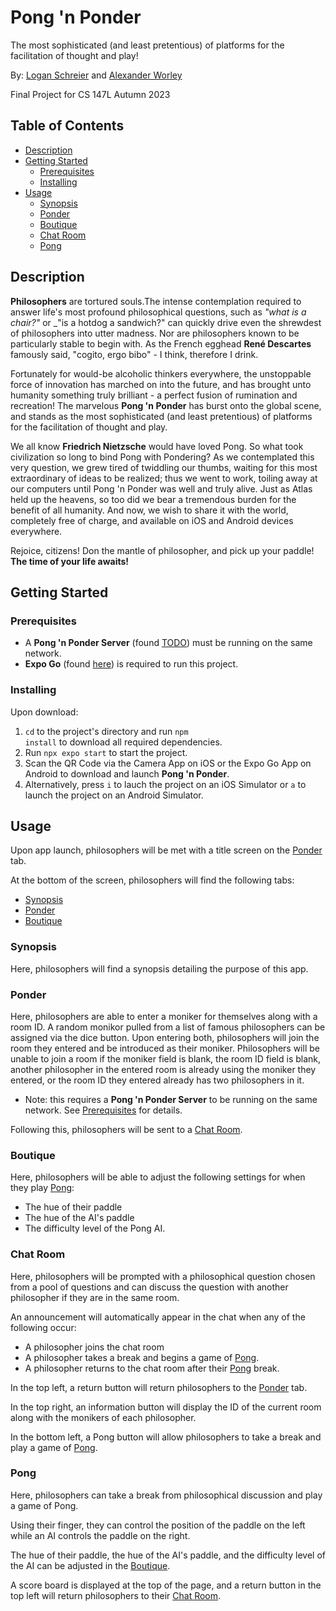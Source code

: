 # Pong 'n Ponder
The most sophisticated (and least pretentious) of platforms for the facilitation of thought and play!

By: [Logan Schreier](https://github.com/Percipi0) and [Alexander Worley](https://github.com/Alexander-Worley)

Final Project for CS 147L Autumn 2023

## Table of Contents
* [Description](https://github.com/Percipi0/pong-n-ponder#description)
* [Getting Started](https://github.com/Percipi0/pong-n-ponder#getting-started)
  * [Prerequisites](https://github.com/Percipi0/pong-n-ponder#prerequisites)
  * [Installing](https://github.com/Percipi0/pong-n-ponder#installing)
* [Usage](https://github.com/Percipi0/pong-n-ponder#usage)
  * [Synopsis](https://github.com/Percipi0/pong-n-ponder#synopsis)
  * [Ponder](https://github.com/Percipi0/pong-n-ponder#ponder)
  * [Boutique](https://github.com/Percipi0/pong-n-ponder#boutique)
  * [Chat Room](https://github.com/Percipi0/pong-n-ponder#chat-room)
  * [Pong](https://github.com/Percipi0/pong-n-ponder#pong)

## Description
**Philosophers** are tortured souls.The
intense contemplation required to answer life's most profound
philosophical questions, such as
_"what is a chair?"_ or _"is a hotdog a sandwich?" can
quickly drive even the shrewdest of philosophers into utter madness.
Nor are philosophers known to be particularly stable to begin with. As
the French egghead **René Descartes** famously said,
"cogito, ergo bibo" - I think, therefore I drink.
          
Fortunately for would-be alcoholic thinkers everywhere, the
unstoppable force of innovation has marched on into the future, and
has brought unto humanity something truly brilliant - a perfect fusion
of rumination and recreation! The marvelous **Pong 'n Ponder** has burst onto the
global scene, and stands as the most sophisticated (and least
pretentious) of platforms for the facilitation of thought and play.
          
We all know **Friedrich Nietzsche** would have
loved Pong. So what took civilization so long to bind Pong with
Pondering? As we contemplated this very question, we grew tired of
twiddling our thumbs, waiting for this most extraordinary of ideas to
be realized; thus we went to work, toiling away at our computers until
Pong 'n Ponder was well and truly alive. Just as Atlas held up the
heavens, so too did we bear a tremendous burden for the benefit of all
humanity. And now, we wish to share it with the world, completely free
of charge, and available on iOS and Android devices everywhere.
          
Rejoice, citizens! Don the mantle of philosopher, and pick up
          your paddle! **The time of your life awaits!**
          
## Getting Started
### Prerequisites
* A **Pong 'n Ponder Server** (found [TODO](url)) must be running on the same network.
* **Expo Go** (found [here](https://expo.dev/tools#client)) is required to run this project.

### Installing
Upon download:
1. <code>cd</code> to the project's directory and run <code>npm install</code> to download all required dependencies.
2. Run <code>npx expo start</code> to start the project.
3. Scan the QR Code via the Camera App on iOS or the Expo Go App on Android to download and launch **Pong 'n Ponder**.
4. Alternatively, press <code>i</code> to lauch the project on an iOS Simulator or <code>a</code> to launch the project on an Android Simulator.

## Usage
Upon app launch, philosophers will be met with a title screen on the [Ponder](https://github.com/Percipi0/pong-n-ponder#ponder) tab.

At the bottom of the screen, philosophers will find the following tabs:
* [Synopsis](https://github.com/Percipi0/pong-n-ponder#synopsis)
* [Ponder](https://github.com/Percipi0/pong-n-ponder#ponder)
* [Boutique](https://github.com/Percipi0/pong-n-ponder#boutique)

### Synopsis
Here, philosophers will find a synopsis detailing the purpose of this app.

### Ponder
Here, philosophers are able to enter a moniker for themselves along with a room ID.
A random monikor pulled from a list of famous philosophers can be assigned via the dice button.
Upon entering both, philosophers will join the room they entered and be introduced as their moniker.
Philosophers will be unable to join a room if the moniker field is blank, the room ID field is blank,
another philosopher in the entered room is already using the moniker they entered,
or the room ID they entered already has two philosophers in it.
  * Note: this requires a **Pong 'n Ponder Server** to be running on the same network. See [Prerequisites](https://github.com/Percipi0/pong-n-ponder#prerequisites) for details.

Following this, philosophers will be sent to a [Chat Room](https://github.com/Percipi0/pong-n-ponder#chat-room).

### Boutique
Here, philosophers will be able to adjust the following settings for when they play [Pong](https://github.com/Percipi0/pong-n-ponder#pong):
* The hue of their paddle
* The hue of the AI's paddle
* The difficulty level of the Pong AI.

### Chat Room
Here, philosophers will be prompted with a philosophical question chosen from a pool of questions
and can discuss the question with another philosopher if they are in the same room.

An announcement will automatically appear in the chat when any of the following occur:
* A philosopher joins the chat room
* A philosopher takes a break and begins a game of [Pong](https://github.com/Percipi0/pong-n-ponder#pong).
* A philosopher returns to the chat room after their [Pong](https://github.com/Percipi0/pong-n-ponder#pong) break.

In the top left, a return button will return philosophers to the [Ponder](https://github.com/Percipi0/pong-n-ponder#ponder) tab.

In the top right, an information button will display the ID of the current room along with the monikers of each philosopher.

In the bottom left, a Pong button will allow philosophers to take a break and play a game of [Pong](https://github.com/Percipi0/pong-n-ponder#pong).

### Pong
Here, philosophers can take a break from philosophical discussion and play a game of Pong.

Using their finger, they can control the position of the paddle on the left while an AI controls the paddle on the right.

The hue of their paddle, the hue of the AI's paddle, and the difficulty level of the AI can be adjusted in the [Boutique](https://github.com/Percipi0/pong-n-ponder#boutique).

A score board is displayed at the top of the page, and a return button in the top left will
return philosophers to their [Chat Room](https://github.com/Percipi0/pong-n-ponder#chat-room).
